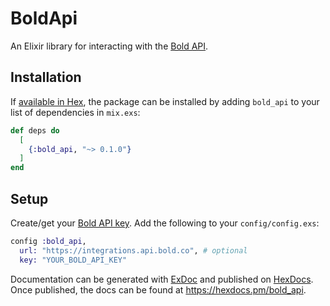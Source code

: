 # BoldApi

An Elixir library for interacting with the [Bold API](https://bold.co/).

## Installation

If [available in Hex](https://hex.pm/docs/publish), the package can be installed
by adding `bold_api` to your list of dependencies in `mix.exs`:

```elixir
def deps do
  [
    {:bold_api, "~> 0.1.0"}
  ]
end
```

## Setup

Create/get your [Bold API key](https://www.developers.bold.co/pagos-en-linea/llaves-de-integracion).
Add the following to your `config/config.exs`:

```elixir
config :bold_api,
  url: "https://integrations.api.bold.co", # optional
  key: "YOUR_BOLD_API_KEY"
```

Documentation can be generated with [ExDoc](https://github.com/elixir-lang/ex_doc)
and published on [HexDocs](https://hexdocs.pm). Once published, the docs can
be found at <https://hexdocs.pm/bold_api>.
